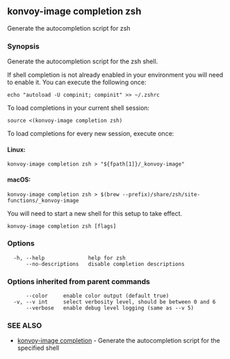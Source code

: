 ## konvoy-image completion zsh

Generate the autocompletion script for zsh

### Synopsis

Generate the autocompletion script for the zsh shell.

If shell completion is not already enabled in your environment you will need
to enable it.  You can execute the following once:

	echo "autoload -U compinit; compinit" >> ~/.zshrc

To load completions in your current shell session:

	source <(konvoy-image completion zsh)

To load completions for every new session, execute once:

#### Linux:

	konvoy-image completion zsh > "${fpath[1]}/_konvoy-image"

#### macOS:

	konvoy-image completion zsh > $(brew --prefix)/share/zsh/site-functions/_konvoy-image

You will need to start a new shell for this setup to take effect.


```
konvoy-image completion zsh [flags]
```

### Options

```
  -h, --help              help for zsh
      --no-descriptions   disable completion descriptions
```

### Options inherited from parent commands

```
      --color     enable color output (default true)
  -v, --v int     select verbosity level, should be between 0 and 6
      --verbose   enable debug level logging (same as --v 5)
```

### SEE ALSO

* [konvoy-image completion](konvoy-image_completion.md)	 - Generate the autocompletion script for the specified shell

